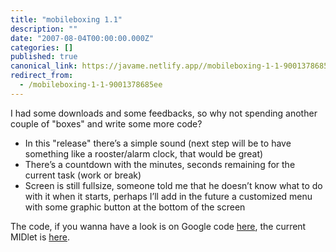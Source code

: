 ```yaml
---
title: "mobileboxing 1.1"
description: ""
date: "2007-08-04T00:00:00.000Z"
categories: []
published: true
canonical_link: https://javame.netlify.app//mobileboxing-1-1-9001378685ee
redirect_from:
  - /mobileboxing-1-1-9001378685ee
---
```


I had some downloads and some feedbacks, so why not spending another couple of "boxes" and write some more code?

-   In this "release" there’s a simple sound (next step will be to have something like a rooster/alarm clock, that would be great)
-   There’s a countdown with the minutes, seconds remaining for the current task (work or break)
-   Screen is still fullsize, someone told me that he doesn’t know what to do with it when it starts, perhaps I’ll add in the future a customized menu with some graphic button at the bottom of the screen

The code, if you wanna have a look is on Google code [here](http://code.google.com/p/mobileboxing/), the current MIDlet is [here](http://blog.java2me.org/wp-content/uploads/2007/08/mobileboxing.zip).
